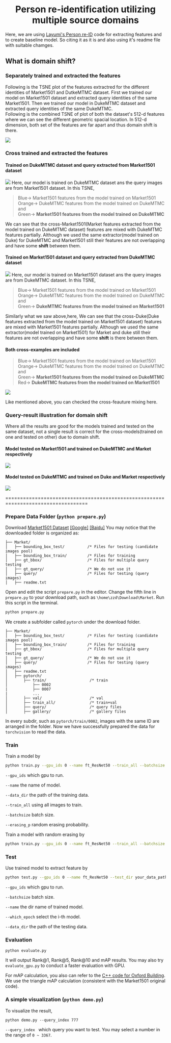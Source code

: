 <h1 align="center"> Person re-identification utilizing multiple source domains </h1>

Here, we are using [Layumi's Person re-ID](https://github.com/layumi/Person_reID_baseline_pytorch) code for extracting features and to create baseline model. So citing it as it is and also using it's readme file with suitable chamges.

## What is domain shift?

### Separately trained and extracted the features
Following is the TSNE plot of the features extractred for the different identities of Market1501 and DutkeMTMC dataset.
First we trained our model on Market1501 dataset and extracted query identities of the same Market1501.
Then we trained our model in DukeMTMC dataset and extracted query identities of the same DukeMTMC.   
Following is the combined TSNE of plot of both the dataset's 512-d features where we can see the different geometric spacial location. In 512-d dimension, both set of the features are far apart and thus domain shift is there.

![](https://github.com/Dipeshtamboli/multisource_person_reid/blob/master/code/tsne/market_duke.png)

### Cross trained and extracted the features
#### Trained on DukeMTMC dataset and query extracted from Market1501 dataset
![](https://github.com/Dipeshtamboli/multisource_person_reid/blob/master/code/tsne/m_d_dm_tsne.png)
Here, our model is trained on DukeMTMC dataset ans the query images are from Market1501 dataset. In this TSNE, 

> Blue-> Market1501 features from the model trained on Market1501   
> Orange-> DukeMTMC features from the model trained on DukeMTMC and  
> Green-> **Market1501 features from the model trained on DukeMTMC**

We can see that the cross-Market1501(Market features extracted from the model trained on DukeMTMC dataset) features are mixed with DukeMTMC features partially. Although we used the same extractor(model trained on Duke) for DukeMTMC and Market1501 still their features are not overlapping and have some **shift** between them.

#### Trained on Market1501 dataset and query extracted from DukeMTMC dataset
![](https://github.com/Dipeshtamboli/multisource_person_reid/blob/master/code/tsne/m_d_md_tsne.png)
Here, our model is trained on Market1501 dataset ans the query images are from DukeMTMC dataset. In this TSNE, 

> Blue-> Market1501 features from the model trained on Market1501   
> Orange-> DukeMTMC features from the model trained on DukeMTMC and   
> Green-> **DukeMTMC features from the model trained on Market1501**   

Similarly what we saw above,here,
We can see that the cross-Duke(Duke features extracted from the model trained on Market1501 dataset) features are mixed with Market1501 features partially. Although we used the same extractor(model trained on Market1501) for Market and duke still their features are not overlapping and have some **shift** is there between them.

#### Both cross-examples are included
> Blue-> Market1501 features from the model trained on Market1501   
> Orange-> DukeMTMC features from the model trained on DukeMTMC and   
> Green-> **Market1501 features from the model trained on DukeMTMC**   
> Red-> **DukeMTMC features from the model trained on Market1501**   

![](https://github.com/Dipeshtamboli/multisource_person_reid/blob/master/code/tsne/all_m_d_dm_md.png)

Like mentioned above, you can checked the cross-feauture mixing here.

### Query-result illustration for domain shift
Where all the results are good for the models trained and tested on the same dataset, not a single result is correct for the cross-models(trained on one and tested on other) due to domain shift.
#### Model tested on Market1501 and trained on DukeMTMC and Market respectively
![](https://github.com/Dipeshtamboli/multisource_person_reid/blob/master/code/reid_results/mdm.png)
#### Model tested on DukeMTMC and trained on Duke and Market respectively
![](https://github.com/Dipeshtamboli/multisource_person_reid/blob/master/code/reid_results/dmd.png)

==================================================================================

### Prepare Data Folder (`python prepare.py`)
Download [Market1501 Dataset](http://www.liangzheng.com.cn/Project/project_reid.html) [[Google]](https://drive.google.com/file/d/0B8-rUzbwVRk0c054eEozWG9COHM/view) [[Baidu]](https://pan.baidu.com/s/1ntIi2Op)
You may notice that the downloaded folder is organized as:
```
├── Market/
│   ├── bounding_box_test/          /* Files for testing (candidate images pool)
│   ├── bounding_box_train/         /* Files for training 
│   ├── gt_bbox/                    /* Files for multiple query testing 
│   ├── gt_query/                   /* We do not use it 
│   ├── query/                      /* Files for testing (query images)
│   ├── readme.txt
```
Open and edit the script `prepare.py` in the editor. Change the fifth line in `prepare.py` to your download path, such as `\home\zzd\Download\Market`. Run this script in the terminal.
```bash
python prepare.py
```
We create a subfolder called `pytorch` under the download folder. 
```
├── Market/
│   ├── bounding_box_test/          /* Files for testing (candidate images pool)
│   ├── bounding_box_train/         /* Files for training 
│   ├── gt_bbox/                    /* Files for multiple query testing 
│   ├── gt_query/                   /* We do not use it
│   ├── query/                      /* Files for testing (query images)
│   ├── readme.txt
│   ├── pytorch/
│       ├── train/                   /* train 
│           ├── 0002
|           ├── 0007
|           ...
│       ├── val/                     /* val
│       ├── train_all/               /* train+val      
│       ├── query/                   /* query files  
│       ├── gallery/                 /* gallery files  
```

In every subdir, such as `pytorch/train/0002`, images with the same ID are arranged in the folder.
Now we have successfully prepared the data for `torchvision` to read the data. 

### Train
Train a model by
```bash
python train.py --gpu_ids 0 --name ft_ResNet50 --train_all --batchsize 32  --data_dir your_data_path
```
`--gpu_ids` which gpu to run.

`--name` the name of model.

`--data_dir` the path of the training data.

`--train_all` using all images to train. 

`--batchsize` batch size.

`--erasing_p` random erasing probability.

Train a model with random erasing by
```bash
python train.py --gpu_ids 0 --name ft_ResNet50 --train_all --batchsize 32  --data_dir your_data_path --erasing_p 0.5
```

### Test
Use trained model to extract feature by
```bash
python test.py --gpu_ids 0 --name ft_ResNet50 --test_dir your_data_path  --batchsize 32 --which_epoch 59
```
`--gpu_ids` which gpu to run.

`--batchsize` batch size.

`--name` the dir name of trained model.

`--which_epoch` select the i-th model.

`--data_dir` the path of the testing data.


### Evaluation
```bash
python evaluate.py
```
It will output Rank@1, Rank@5, Rank@10 and mAP results.
You may also try `evaluate_gpu.py` to conduct a faster evaluation with GPU.

For mAP calculation, you also can refer to the [C++ code for Oxford Building](http://www.robots.ox.ac.uk/~vgg/data/oxbuildings/compute_ap.cpp). We use the triangle mAP calculation (consistent with the Market1501 original code).

### A simple visualization (`python demo.py`)
To visualize the result, 
```
python demo.py --query_index 777
```
`--query_index ` which query you want to test. You may select a number in the range of `0 ~ 3367`.

